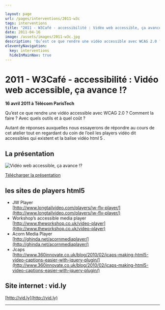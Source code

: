 ```yaml
---

layout: page
url: /pages/interventions/2011-w3c
tags: interventions
title: "2011 - W3Café - accessibilité : Vidéo web accessible, ça avance !?"
date: 2011-04-16
image: /assets/images/2011-w3c.jpg
description: 'Qu’est ce que rendre une vidéo accessible avec WCAG 2.0 ? Comment la faire ? Avec quels outils et à quel coût ?'
eleventyNavigation:
  key: interventions
  hideInMainNav: true
---
```


# 2011 - W3Café - accessibilité : Vidéo web accessible, ça avance !?


**16 avril 2011 à Télécom ParisTech** 

Qu’est ce que rendre une vidéo accessible avec WCAG 2.0 ? Comment la faire ? Avec quels outils et à quel coût ?

Autant de réponses auxquelles nous essayerons de répondre au cours de cet atelier tout en regardant du coin de l’oeil les players vidéo dit accessibles qui existent et la balise vidéo html 5 .



## La présentation

![Vidéo web accessible, ça avance !?](/assets/images/2011-w3c.jpg "Vidéo web accessible, ça avance !?")

[Télécharger la présentation](/assets/pdf/2011-w3c.pdf)

## les sites de players html5


* JW Player  
    [http://www.longtailvideo.com/players/jw-flv-player/](http://www.longtailvideo.com/players/jw-flv-player/)
* Workshop’s accessible media player  
    [http://www.theworkshop.co.uk/video-player](http://www.theworkshop.co.uk/video-player)
* Acorn Media Player  
    [http://ghinda.net/acornmediaplayer/](http://ghinda.net/acornmediaplayer/)
* Jcaps   
    [http://www.360innovate.co.uk/blog/2010/02/jcaps-making-html5-video-captions-easier-with-jquery-plugin/](http://www.360innovate.co.uk/blog/2010/02/jcaps-making-html5-video-captions-easier-with-jquery-plugin/)

## Site internet : vid.ly

[http://vid.ly](http://vid.ly)
 
----

